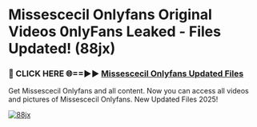 # Missescecil Onlyfans Original Videos 0nlyFans Leaked - Files Updated! (88jx)

<h3>🔴 CLICK HERE 🌐==►► <a href="https://tinyurl.com/ehrbuxhb" rel="nofollow">Missescecil Onlyfans Updated Files</a></h3>

Get Missescecil Onlyfans and all content. Now you can access all videos and pictures of Missescecil Onlyfans. New Updated Files 2025!

[![88jx](https://i.imgur.com/lVYEuWS.gif)](https://tinyurl.com/ehrbuxhb)
